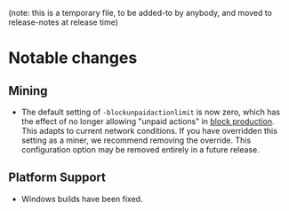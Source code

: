 (note: this is a temporary file, to be added-to by anybody, and moved to
release-notes at release time)

Notable changes
===============

Mining
------

- The default setting of `-blockunpaidactionlimit` is now zero, which has
  the effect of no longer allowing "unpaid actions" in [block production].
  This adapts to current network conditions. If you have overridden this
  setting as a miner, we recommend removing the override. This configuration
  option may be removed entirely in a future release.

[block production]: https://zips.z.cash/zip-0317#block-production

Platform Support
----------------

- Windows builds have been fixed.
